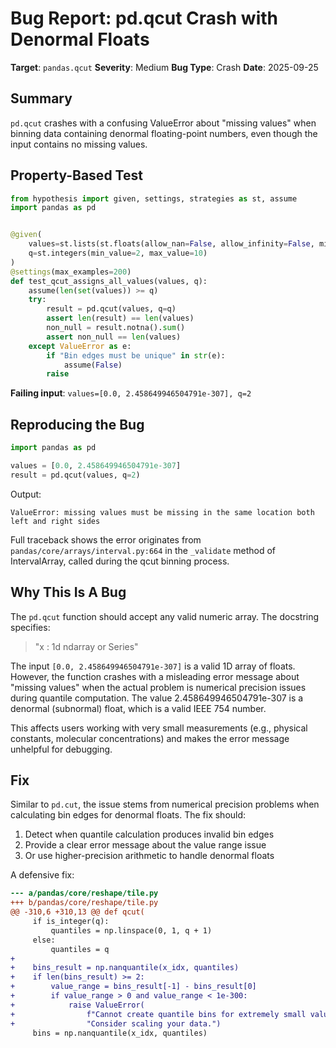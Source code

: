 # Bug Report: pd.qcut Crash with Denormal Floats

**Target**: `pandas.qcut`
**Severity**: Medium
**Bug Type**: Crash
**Date**: 2025-09-25

## Summary

`pd.qcut` crashes with a confusing ValueError about "missing values" when binning data containing denormal floating-point numbers, even though the input contains no missing values.

## Property-Based Test

```python
from hypothesis import given, settings, strategies as st, assume
import pandas as pd


@given(
    values=st.lists(st.floats(allow_nan=False, allow_infinity=False, min_value=-1e6, max_value=1e6), min_size=2, max_size=50),
    q=st.integers(min_value=2, max_value=10)
)
@settings(max_examples=200)
def test_qcut_assigns_all_values(values, q):
    assume(len(set(values)) >= q)
    try:
        result = pd.qcut(values, q=q)
        assert len(result) == len(values)
        non_null = result.notna().sum()
        assert non_null == len(values)
    except ValueError as e:
        if "Bin edges must be unique" in str(e):
            assume(False)
        raise
```

**Failing input**: `values=[0.0, 2.458649946504791e-307], q=2`

## Reproducing the Bug

```python
import pandas as pd

values = [0.0, 2.458649946504791e-307]
result = pd.qcut(values, q=2)
```

Output:
```
ValueError: missing values must be missing in the same location both left and right sides
```

Full traceback shows the error originates from `pandas/core/arrays/interval.py:664` in the `_validate` method of IntervalArray, called during the qcut binning process.

## Why This Is A Bug

The `pd.qcut` function should accept any valid numeric array. The docstring specifies:

> "x : 1d ndarray or Series"

The input `[0.0, 2.458649946504791e-307]` is a valid 1D array of floats. However, the function crashes with a misleading error message about "missing values" when the actual problem is numerical precision issues during quantile computation. The value 2.458649946504791e-307 is a denormal (subnormal) float, which is a valid IEEE 754 number.

This affects users working with very small measurements (e.g., physical constants, molecular concentrations) and makes the error message unhelpful for debugging.

## Fix

Similar to `pd.cut`, the issue stems from numerical precision problems when calculating bin edges for denormal floats. The fix should:

1. Detect when quantile calculation produces invalid bin edges
2. Provide a clear error message about the value range issue
3. Or use higher-precision arithmetic to handle denormal floats

A defensive fix:

```diff
--- a/pandas/core/reshape/tile.py
+++ b/pandas/core/reshape/tile.py
@@ -310,6 +310,13 @@ def qcut(
     if is_integer(q):
         quantiles = np.linspace(0, 1, q + 1)
     else:
         quantiles = q
+
+    bins_result = np.nanquantile(x_idx, quantiles)
+    if len(bins_result) >= 2:
+        value_range = bins_result[-1] - bins_result[0]
+        if value_range > 0 and value_range < 1e-300:
+            raise ValueError(
+                f"Cannot create quantile bins for extremely small value range. "
+                "Consider scaling your data.")
     bins = np.nanquantile(x_idx, quantiles)
```